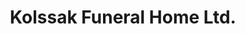 ---
title: "Kolssak Funeral Home Ltd."
url: /wheeling/kolssak-funeral-home-ltd/
shop: Bestattungen
---